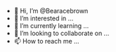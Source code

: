 - 👋 Hi, I’m @Bearacebrown
- 👀 I’m interested in ...
- 🌱 I’m currently learning ...
- 💞️ I’m looking to collaborate on ...
- 📫 How to reach me ...

<!---
Bearacebrown/Bearacebrown is a ✨ special ✨ repository because its `README.md` (this file) appears on your GitHub profile.
You can click the Preview link to take a look at your changes.
--->

